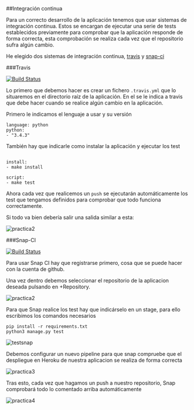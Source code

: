 ##Integración continua

Para un correcto desarrollo de la aplicación tenemos que usar sistemas de integración continua. Estos se encargan de ejecutar una serie de tests establecidos previamente para comprobar que la aplicación responde de forma correcta, esta comprobación se realiza cada vez que el repositorio sufra algún cambio.

He elegido dos sistemas de integración continua, [travis](https://travis-ci.org/) y [snap-ci](https://snap-ci.com/)

###Travis

[![Build Status](https://travis-ci.org/acasadoquijada/IV.svg?branch=master)](https://travis-ci.org/acasadoquijada/IV)

Lo primero que debemos hacer es crear un fichero `.travis.yml` que lo situaremos en el directorio raíz de la aplicación. En el se le indica a travis que debe hacer cuando se realice algún cambio en la aplicación.

Primero le indicamos el lenguaje a usar y su versión

~~~
language: python
python:
- "3.4.3"
~~~

También hay que indicarle como instalar la aplicación y ejecutar los test

~~~

install:
- make install

script:
- make test 

~~~

Ahora cada vez que realicemos un `push` se ejecutarán automáticamente los test que tengamos definidos para comprobar que todo funciona correctamente.

Si todo va bien debería salir una salida similar a esta:

![practica2](http://i1045.photobucket.com/albums/b460/Alejandro_Casado/practica2_zps7yrt4cjk.png)


###Snap-CI

[![Build Status](https://snap-ci.com/acasadoquijada/IV/branch/master/build_image)](https://snap-ci.com/acasadoquijada/IV/branch/master)

Para usar Snap CI hay que registrarse primero, cosa que se puede hacer con la cuenta de github.

Una vez dentro debemos seleccionar el repositorio de la aplicacion deseada pulsando en +Repository.

![practica2](http://i1045.photobucket.com/albums/b460/Alejandro_Casado/Practica3/practica3_zpsj9ls4qwd.png)

Para que Snap realice los test hay que indicárselo en un stage, para ello escribimos los comandos necesarios

~~~
pip install -r requirements.txt
python3 manage.py test
~~~

![testsnap](http://i1045.photobucket.com/albums/b460/Alejandro_Casado/Practica3/testsnap_zpsnkrfsbtb.png)


Debemos configurar un nuevo pipeline para que snap compruebe que el despliegue en Heroku de nuestra aplicacion se realiza de forma correcta

![practica3](http://i1045.photobucket.com/albums/b460/Alejandro_Casado/Practica3/pracitca4_zpscqwz3u3n.png)

Tras esto, cada vez que hagamos un push a nuestro repositorio, Snap comprobará todo lo comentado arriba automáticamente

![practica4](http://i1045.photobucket.com/albums/b460/Alejandro_Casado/Practica3/practica5_zpsgkktabyi.png)